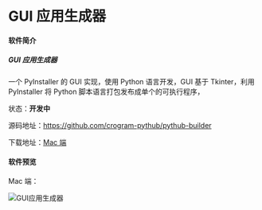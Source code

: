# GUI 应用生成器

#### 软件简介

##### GUI 应用生成器

一个 PyInstaller 的 GUI 实现，使用 Python 语言开发，GUI 基于 Tkinter，利用 PyInstaller 将 Python 脚本语言打包发布成单个的可执行程序，

状态：**开发中**

源码地址：https://github.com/crogram-pythub/pythub-builder

下载地址：[Mac 端](https://github.com/crogram-pythub/pythub-builder/releases/latest)


#### 软件预览

Mac 端：

![GUI应用生成器](/images/pythub-builder/1.png)
